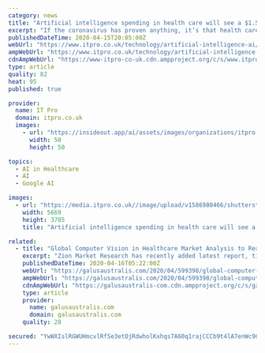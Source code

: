 ```yaml
---
category: news
title: "Artificial intelligence spending in health care will see a $1.5 billion increase by 2025"
excerpt: "If the coronavirus has proven anything, it’s that health care organizations can no longer ignore the role of artificial intelligence in their daily work. In a report released by ABI Research, AI spending in the health care and pharmaceutical industries is expected to increase from $463 million in 2019 to more than $2 billion over the next ..."
publishedDateTime: 2020-04-15T20:05:00Z
webUrl: "https://www.itpro.co.uk/technology/artificial-intelligence-ai/355336/artificial-intelligence-spending-in-health-care-will"
ampWebUrl: "https://www.itpro.co.uk/technology/artificial-intelligence-ai/355336/artificial-intelligence-spending-in-health-care-will?amp"
cdnAmpWebUrl: "https://www-itpro-co-uk.cdn.ampproject.org/c/s/www.itpro.co.uk/technology/artificial-intelligence-ai/355336/artificial-intelligence-spending-in-health-care-will?amp"
type: article
quality: 82
heat: 95
published: true

provider:
  name: IT Pro
  domain: itpro.co.uk
  images:
    - url: "https://insideout.app/ai/assets/images/organizations/itpro.co.uk-50x50.jpg"
      width: 50
      height: 50

topics:
  - AI in Healthcare
  - AI
  - Google AI

images:
  - url: "https://media.itpro.co.uk//image/upload/v1586980466/shutterstock_608550530.jpg"
    width: 5669
    height: 3785
    title: "Artificial intelligence spending in health care will see a $1.5 billion increase by 2025"

related:
  - title: "Global Computer Vision in Healthcare Market Analysis to Reach by USD 1,171.6 Million by 2025"
    excerpt: "Zion Market Research has recently added latest report, titled “Global Computer Vision in Healthcare Market Analysis to Reach by USD 1,171.6 Million by 2025“, which examines the overview of the various factors enabling growth and trends in the global industry. The global Computer Vision in Healthcare Market report portrays an in-depth ..."
    publishedDateTime: 2020-04-16T05:22:00Z
    webUrl: "https://galusaustralis.com/2020/04/599398/global-computer-vision-in-healthcare-market-analysis-to-reach-by-usd-1171-6-million-by-2025/"
    ampWebUrl: "https://galusaustralis.com/2020/04/599398/global-computer-vision-in-healthcare-market-analysis-to-reach-by-usd-1171-6-million-by-2025/amp/"
    cdnAmpWebUrl: "https://galusaustralis-com.cdn.ampproject.org/c/s/galusaustralis.com/2020/04/599398/global-computer-vision-in-healthcare-market-analysis-to-reach-by-usd-1171-6-million-by-2025/amp/"
    type: article
    provider:
      name: galusaustralis.com
      domain: galusaustralis.com
    quality: 28

secured: "YwWXIslRGWUHmcvlRfSe3etOjRdwholKxhqs7A60q1rajCCCb9t4lA7enWc9CDXV/+huudbE8cJwJ8JR6r01292WpLdZ2G8Fvn0ZZzeGvuuWdLdL5rn5+AUnP1g5JtpN9QsVfGozxXaIclUmPdW9n1pD+9V+/I61hqKj3Wi7vKZ1ndL0VfUxaSXaqdBgdlDyBSdXbtslWrvOYnP5SLxKHwh4ARbzxKKxhOVWW2vrcqSR/M6885EkzoNbvCuQAObEaYxN3r7aQjb3eMnhpPh/l8MjMiAGSCIQsgYrkqKXcdgI8fh5WxmhYgXe0Yq0CRwC;3lS/j+SyxRhlGcAc0+rC/g=="
---
```


